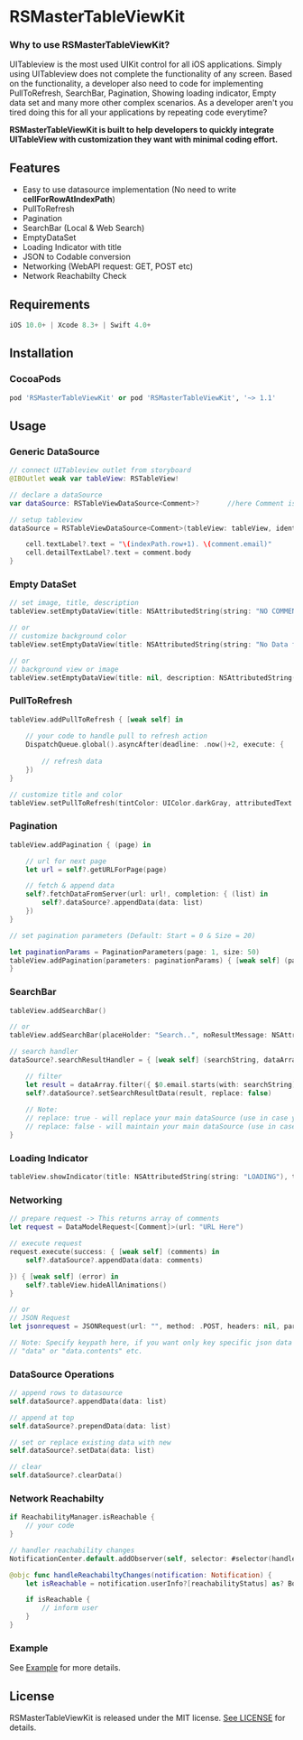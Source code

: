 # RSMasterTableViewKit

### Why to use RSMasterTableViewKit?
UITableview is the most used UIKit control for all iOS applications. Simply using UITableview does not complete the functionality of any screen.
Based on the functionality, a developer also need to code for implementing PullToRefresh, SearchBar, Pagination, Showing loading indicator, Empty data set and many more other complex scenarios. As a developer aren't you tired doing this for all your applications by repeating code everytime?

**RSMasterTableViewKit is built to help developers to quickly integrate UITableView with customization they want with minimal coding effort.**

## Features
- Easy to use datasource implementation (No need to write **cellForRowAtIndexPath**)
- PullToRefresh
- Pagination
- SearchBar (Local & Web Search)
- EmptyDataSet
- Loading Indicator with title
- JSON to Codable conversion
- Networking (WebAPI request: GET, POST etc)
- Network Reachabilty Check

## Requirements
```swift
iOS 10.0+ | Xcode 8.3+ | Swift 4.0+
```

## Installation

### CocoaPods
```ruby
pod 'RSMasterTableViewKit' or pod 'RSMasterTableViewKit', '~> 1.1'
```
## Usage

### Generic DataSource
```swift
// connect UITableview outlet from storyboard
@IBOutlet weak var tableView: RSTableView!

// declare a dataSource
var dataSource: RSTableViewDataSource<Comment>?       //here Comment is the datamodel

// setup tableview
dataSource = RSTableViewDataSource<Comment>(tableView: tableView, identifier: "cell") { (cell, comment, indexPath) in

    cell.textLabel?.text = "\(indexPath.row+1). \(comment.email)"
    cell.detailTextLabel?.text = comment.body
}
```

### Empty DataSet
```swift
// set image, title, description
tableView.setEmptyDataView(title: NSAttributedString(string: "NO COMMENTS AVAILABLE"), description:  NSAttributedString(string: "Comments that you've posted will appear here."), image: UIImage(named: "nodata-comments"), background: nil)

// or
// customize background color
tableView.setEmptyDataView(title: NSAttributedString(string: "No Data found"), description: nil, image: nil, background: RSEmptyDataBackground.color(color: UIColor.white))

// or
// background view or image
tableView.setEmptyDataView(title: nil, description: NSAttributedString(string: "No Results"), image: nil, background: RSEmptyDataBackground.view(view: imageView))
```

### PullToRefresh
```swift
tableView.addPullToRefresh { [weak self] in
    
    // your code to handle pull to refresh action
    DispatchQueue.global().asyncAfter(deadline: .now()+2, execute: {
        
        // refresh data
    })
}

// customize title and color
tableView.setPullToRefresh(tintColor: UIColor.darkGray, attributedText: NSAttributedString(string: "Fetching data"))
```

### Pagination
```swift
tableView.addPagination { (page) in

    // url for next page
    let url = self?.getURLForPage(page)

    // fetch & append data
    self?.fetchDataFromServer(url: url!, completion: { (list) in
        self?.dataSource?.appendData(data: list)
    })
}

// set pagination parameters (Default: Start = 0 & Size = 20)

let paginationParams = PaginationParameters(page: 1, size: 50)
tableView.addPagination(parameters: paginationParams) { [weak self] (page) in
}
```

### SearchBar
```swift
tableView.addSearchBar()

// or
tableView.addSearchBar(placeHolder: "Search..", noResultMessage: NSAttributedString(string: "No result matching your search criteria"))

// search handler
dataSource?.searchResultHandler = { [weak self] (searchString, dataArray) in

    // filter
    let result = dataArray.filter({ $0.email.starts(with: searchString) })
    self?.dataSource?.setSearchResultData(result, replace: false)
    
    // Note:
    // replace: true - will replace your main dataSource (use in case you want to search data from web)
    // replace: false - will maintain your main dataSource (use in case you want to search within existing data)
}
```
### Loading Indicator
```swift
tableView.showIndicator(title: NSAttributedString(string: "LOADING"), tintColor: UIColor.darkGray)
```

### Networking
```swift
// prepare request -> This returns array of comments
let request = DataModelRequest<[Comment]>(url: "URL Here")

// execute request
request.execute(success: { [weak self] (comments) in
    self?.dataSource?.appendData(data: comments)

}) { [weak self] (error) in
    self?.tableView.hideAllAnimations()
}

// or
// JSON Request
let jsonrequest = JSONRequest(url: "", method: .POST, headers: nil, parameters: nil, responeKeyPath: "data")

// Note: Specify keypath here, if you want only key specific json data
// "data" or "data.contents" etc.
```

### DataSource Operations
```swift
// append rows to datasource
self.dataSource?.appendData(data: list)

// append at top
self.dataSource?.prependData(data: list)

// set or replace existing data with new
self.dataSource?.setData(data: list)

// clear
self.dataSource?.clearData()
```

### Network Reachabilty
```swift
if ReachabilityManager.isReachable {
    // your code
}

// handler reachability changes
NotificationCenter.default.addObserver(self, selector: #selector(handleReachabiltyChanges(notification:)), name: NSNotification.Name.init(reachabilityChangedNotification), object: nil)

@objc func handleReachabiltyChanges(notification: Notification) {
    let isReachable = notification.userInfo?[reachabilityStatus] as? Bool ?? false

    if isReachable {
        // inform user
    }
}
```

### Example
See [Example](https://github.com/rushisangani/RSMasterTableViewKit/tree/master/RSMasterTableViewKitExample) for more details.

## License

RSMasterTableViewKit is released under the MIT license. [See LICENSE](https://github.com/rushisangani/RSMasterTableViewKit/blob/master/LICENSE) for details.
